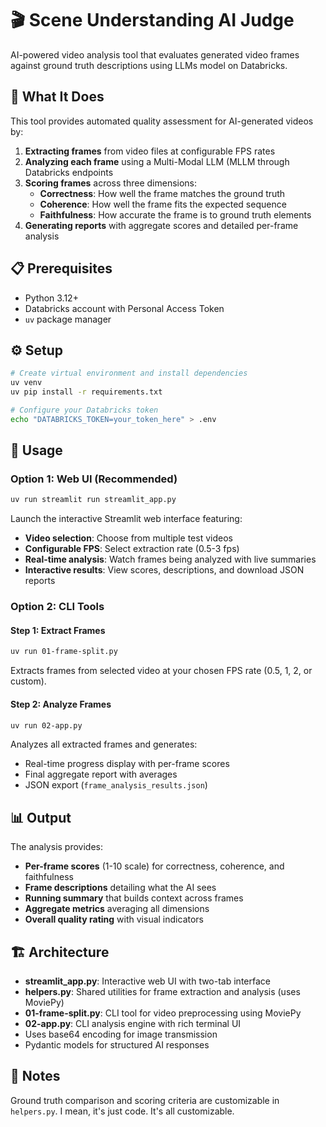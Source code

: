 # 🎬 Scene Understanding AI Judge

AI-powered video analysis tool that evaluates generated video frames against ground truth descriptions using LLMs model on Databricks.

## 🚀 What It Does

This tool provides automated quality assessment for AI-generated videos by:

1. **Extracting frames** from video files at configurable FPS rates
2. **Analyzing each frame** using a Multi-Modal LLM (MLLM through Databricks endpoints
3. **Scoring frames** across three dimensions:
   - **Correctness**: How well the frame matches the ground truth
   - **Coherence**: How well the frame fits the expected sequence
   - **Faithfulness**: How accurate the frame is to ground truth elements
4. **Generating reports** with aggregate scores and detailed per-frame analysis

## 📋 Prerequisites

- Python 3.12+
- Databricks account with Personal Access Token
- `uv` package manager

## ⚙️ Setup

```bash
# Create virtual environment and install dependencies
uv venv
uv pip install -r requirements.txt

# Configure your Databricks token
echo "DATABRICKS_TOKEN=your_token_here" > .env
```

## 🎯 Usage

### Option 1: Web UI (Recommended)

```bash
uv run streamlit run streamlit_app.py
```

Launch the interactive Streamlit web interface featuring:
- **Video selection**: Choose from multiple test videos
- **Configurable FPS**: Select extraction rate (0.5-3 fps)
- **Real-time analysis**: Watch frames being analyzed with live summaries
- **Interactive results**: View scores, descriptions, and download JSON reports

### Option 2: CLI Tools

#### Step 1: Extract Frames

```bash
uv run 01-frame-split.py
```

Extracts frames from selected video at your chosen FPS rate (0.5, 1, 2, or custom).

#### Step 2: Analyze Frames

```bash
uv run 02-app.py
```

Analyzes all extracted frames and generates:
- Real-time progress display with per-frame scores
- Final aggregate report with averages
- JSON export (`frame_analysis_results.json`)

## 📊 Output

The analysis provides:
- **Per-frame scores** (1-10 scale) for correctness, coherence, and faithfulness
- **Frame descriptions** detailing what the AI sees
- **Running summary** that builds context across frames
- **Aggregate metrics** averaging all dimensions
- **Overall quality rating** with visual indicators

## 🏗️ Architecture

- **streamlit_app.py**: Interactive web UI with two-tab interface
- **helpers.py**: Shared utilities for frame extraction and analysis (uses MoviePy)
- **01-frame-split.py**: CLI tool for video preprocessing using MoviePy
- **02-app.py**: CLI analysis engine with rich terminal UI
- Uses base64 encoding for image transmission
- Pydantic models for structured AI responses

## 📝 Notes

Ground truth comparison and scoring criteria are customizable in `helpers.py`. I mean, it's just code. It's all customizable.
